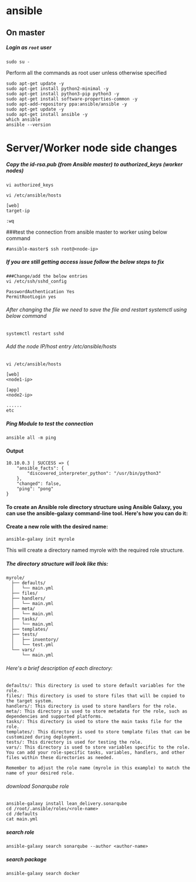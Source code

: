 # ansible

## On  master
##### Login as `root` user
```
sudo su -
```
Perform all the commands as root user unless otherwise specified

```
sudo apt-get update -y
sudo apt-get install python2-minimal -y
sudo apt-get install python3-pip python3 -y
sudo apt-get install software-properties-common -y
sudo apt-add-repository ppa:ansible/ansible -y
sudo apt-get update -y
sudo apt-get install ansible -y
which ansible
ansible --version

```


# Server/Worker node side changes
##### Copy the id-rsa.pub (from Ansible master) to authorized_keys (worker nodes)
```
vi authorized_keys

```
```
vi /etc/ansible/hosts

[web]
target-ip

:wq
```

###test the connection from ansible master to worker using below command
```
#ansible-master$ ssh root@<node-ip>

```
##### If you are still getting access issue follow the below steps to fix
```
###Change/add the below entries 
vi /etc/ssh/sshd_config 
 
PasswordAuthentication Yes
PermitRootLogin yes
```

###### After changing the file we need to save the file and restart systemctl using below command
```
systemctl restart sshd
```

###### Add the node IP/host entry /etc/ansible/hosts
```
vi /etc/ansible/hosts

[web]
<node1-ip>

[app]
<node2-ip>

......
etc
```

##### Ping Module to test the connection 
```
ansible all -m ping
```
#### Output 

```
10.10.0.3 | SUCCESS => {
    "ansible_facts": {
        "discovered_interpreter_python": "/usr/bin/python3"
    }, 
    "changed": false, 
    "ping": "pong"
}
```







#### To create an Ansible role directory structure using Ansible Galaxy, you can use the ansible-galaxy command-line tool. Here's how you can do it:

#### Create a new role with the desired name:
```
ansible-galaxy init myrole
```

This will create a directory named myrole with the required role structure.

##### The directory structure will look like this:
```
myrole/
  ├── defaults/
  │   └── main.yml
  ├── files/
  ├── handlers/
  │   └── main.yml
  ├── meta/
  │   └── main.yml
  ├── tasks/
  │   └── main.yml
  ├── templates/
  ├── tests/
  │   ├── inventory/
  │   └── test.yml
  └── vars/
      └── main.yml
```      
###### Here's a brief description of each directory:
```
defaults/: This directory is used to store default variables for the role.
files/: This directory is used to store files that will be copied to the target system.
handlers/: This directory is used to store handlers for the role.
meta/: This directory is used to store metadata for the role, such as dependencies and supported platforms.
tasks/: This directory is used to store the main tasks file for the role.
templates/: This directory is used to store template files that can be customized during deployment.
tests/: This directory is used for testing the role.
vars/: This directory is used to store variables specific to the role.
You can add your role-specific tasks, variables, handlers, and other files within these directories as needed.

Remember to adjust the role name (myrole in this example) to match the name of your desired role.

```

###### download Sonarqube role

```
ansible-galaxy install lean_delivery.sonarqube
cd /root/.ansible/roles/<role-name>
cd /defaults
cat main.yml
````
##### search  role
```
ansible-galaxy search sonarqube --author <author-name>
```
##### search package 
```
ansible-galaxy search docker
```

